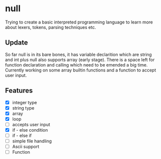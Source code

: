 # null

Trying to create a  basic interpreted programming language  to learn more about lexers, tokens, parsing techniques etc.


## Update 

So far null is in its bare bones, it has variable declarition which are string and int plus null also supports array (early stage). There is a space left for function declaration and calling which need to be emended a big time. Currently working on some array builtin functions and a function to accept user input.


## Features

- [x] integer type
- [x] string type
- [x] array
- [x] loop
- [ ] accepts user input
- [x] if - else condition
- [ ] if - else if
- [ ] simple file handling
- [ ] Ascii support
- [ ] Function